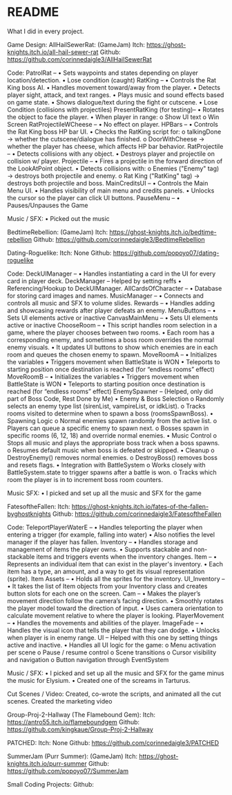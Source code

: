 # README
What I did in every project.

Game Design:
AllHailSewerRat: (GameJam)
Itch: https://ghost-knights.itch.io/all-hail-sewer-rat
Github: https://github.com/corinnedaigle3/AllHailSewerRat

Code:
PatrolRat –
•	Sets waypoints and states depending on player location/detection.
•	Lose condition (caught)
RatKing –
•	Controls the Rat King boss AI.
•	Handles movement toward/away from the player.
•	Detects player sight, attack, and text ranges.
•	Plays music and sound effects based on game state.
•	Shows dialogue/text during the fight or cutscene.
•	Lose Condition (collisions with projectiles) 
PresentRatKing (for testing)–
•	Rotates the object to face the player.
•	When player in range:
o	Show UI text
o	Win Screen
RatProjectileWCheese –
•	No effect on player.
HPBars –
•	Controls the Rat King boss HP bar UI.
•	Checks the RatKing script for:
o	talkingDone → whether the cutscene/dialogue has finished.
o	DoorWithCheese → whether the player has cheese, which affects HP bar behavior.
RatProjectile – 
•	Detects collisions with any object.
•	Destroys player and projectile on collision w/ player.
Projectile –
•	Fires a projectile in the forward direction of the LookAtPoint object.
•	Detects collisions with:
o	Enemies ("Enemy" tag) → destroys both projectile and enemy.
o	Rat King ("RatKing" tag) → destroys both projectile and boss.
MainCreditsUI –
•	Controls the Main Menu UI. 
•	Handles visibility of main menu and credits panels.
•	Unlocks the cursor so the player can click UI buttons.
PauseMenu –
•	Pauses/Unpauses the Game

Music / SFX:
•	Picked out the music

BedtimeRebellion: (GameJam)
Itch: https://ghost-knights.itch.io/bedtime-rebellion
Github: https://github.com/corinnedaigle3/BedtimeRebellion

Dating-Roguelike:
Itch: None
Github: https://github.com/popoyo07/dating-roguelike

Code:
DeckUIManager – 
•	Handles instantiating a card in the UI for every card in player deck.
DeckManager – Helped by setting reffs
•	Referencing/Hookup to DeckUIManager.
AllCardsOfCharacter –
•	Database for storing card images and names.
MusicManager – 
•	Connects and controls all music and SFX to volume slides.
Rewards – 
•	Handles adding and showcasing rewards after player defeats an enemy.
MenuButtons –
•	Sets UI elements active or inactive
CanvasMainMenu –
•	Sets UI elements active or inactive
ChooseRoom –
•	This script handles room selection in a game, where the player chooses between two rooms. 
•	Each room has a corresponding enemy, and sometimes a boss room overrides the normal enemy visuals. 
•	It updates UI buttons to show which enemies are in each room and queues the chosen enemy to spawn.
MoveRoomA –
•	Initializes the variables
•	Triggers movement when BattleState is WON
•	Teleports to starting position once destination is reached (for “endless rooms” effect)
MoveRoomB –
•	Initializes the variables
•	Triggers movement when BattleState is WON
•	Teleports to starting position once destination is reached (for “endless rooms” effect)
EnemySpawner – (Helped, only did part of Boss Code, Rest Done by Me)
•	Enemy & Boss Selection
o	Randomly selects an enemy type list (sirenList, vampireList, or idkList).
o	Tracks rooms visited to determine when to spawn a boss (roomsSpawnBoss).
•	Spawning Logic
o	Normal enemies spawn randomly from the active list.
o	Players can queue a specific enemy to spawn next.
o	Bosses spawn in specific rooms (6, 12, 18) and override normal enemies.
•	Music Control
o	Stops all music and plays the appropriate boss track when a boss spawns.
o	Resumes default music when boss is defeated or skipped.
•	Cleanup
o	DestroyEnemy() removes normal enemies.
o	DestroyBoss() removes boss and resets flags.
•	Integration with BattleSystem
o	Works closely with BattleSystem.state to trigger spawns after a battle is won.
o	Tracks which room the player is in to increment boss room counters.

Music SFX:
•	I picked and set up all the music and SFX for the game

FatesoftheFallen:
Itch: https://ghost-knights.itch.io/fates-of-the-fallen-byghostknights
Github: https://github.com/corinnedaigle3/FatesoftheFallen

Code:
TeleportPlayerWaterE – 
•	Handles teleporting the player when entering a trigger (for example, falling into water)
•	Also notifies the level manager if the player has fallen.
Inventory – 
•	Handles storage and management of items the player owns.
•	Supports stackable and non-stackable items and triggers events when the inventory changes.
Item –
•	Represents an individual item that can exist in the player's inventory.
•	Each item has a type, an amount, and a way to get its visual representation (sprite).
Item Assets –
•	Holds all the sprites for the inventory.
UI_Inventory –
•	It takes the list of Item objects from your Inventory class and creates button slots for each one on the screen.
Cam – 
•	Makes the player’s movement direction follow the camera’s facing direction.
•	Smoothly rotates the player model toward the direction of input.
•	Uses camera orientation to calculate movement relative to where the player is looking.
PlayerMovement – 
•	Handles the movements and abilities of the player.
ImageFade – 
•	Handles the visual icon that tells the player that they can dodge.
•	Unlocks when player is in enemy range. 
UI – Helped with this one by setting things active and inactive.
•	Handles all UI logic for the game:
o	Menu activation per scene
o	Pause / resume control
o	Scene transitions
o	Cursor visibility and navigation
o	Button navigation through EventSystem

Music / SFX:
•	I picked and set up all the music and SFX for the game minus the music for Elysium. 
•	Created one of the screams in Tarturus.

Cut Scenes / Video: 
Created, co-wrote the scripts, and animated all the cut scenes.
Created the marketing video
 

Group-Proj-2-Hallway (The Flamebound Gem):
Itch: https://antro55.itch.io/flameboundgem
Github: https://github.com/kingkaue/Group-Proj-2-Hallway

PATCHED:
Itch: None
Github: https://github.com/corinnedaigle3/PATCHED

SummerJam (Purr Summer): (GameJam)
Itch: https://ghost-knights.itch.io/purr-summer
Github: https://github.com/popoyo07/SummerJam

Small Coding Projects: 
Github:

